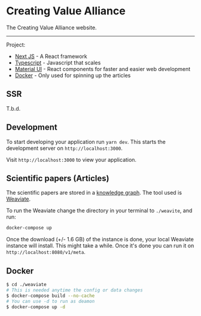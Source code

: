 
# Creating Value Alliance

The Creating Value Alliance website. 

---

Project:

- [Next JS](https://nextjs.org/) - A React framework
- [Typescript](https://www.typescriptlang.org/) - Javascript that scales
- [Material UI](https://material-ui.com/) - React components for faster and easier web development
- [Docker](https://www.docker.com/) - Only used for spinning up the articles

## SSR

T.b.d.

## Development

To start developing your application run `yarn dev`. This starts the development server on `http://localhost:3000`.

Visit `http://localhost:3000` to view your application.

## Scientific papers (Articles)

The scientific papers are stored in a [knowledge graph](https://www.semi.technology/documentation/weaviate/current/about/philosophy.html). The tool used is [Weaviate](https://github.com/semi-technologies/weaviate). 

To run the Weaviate change the directory in your terminal to `./weavite`, and run:

```bash
docker-compose up
```

Once the download (+/- 1.6 GB) of the instance is done, your local Weaviate instance will install. This might take a while. Once it's done you can run it on `http://localhost:8080/v1/meta`.

## Docker

```sh
$ cd ./weaviate
# This is needed anytime the config or data changes
$ docker-compose build --no-cache
# You can use -d to run as deamon
$ docker-compose up -d
```
